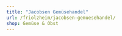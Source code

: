 ```yaml
---
title: "Jacobsen Gemüsehandel"
url: /friolzheim/jacobsen-gemuesehandel/
shop: Gemüse & Obst
---
```


